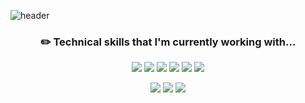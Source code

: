 ![header](https://capsule-render.vercel.app/api?type=transparent&color=auto&height=300&section=header&text=Joonyeon%20Hwang&fontSize=90&animation=twinkling)

<div align=center>

  
### :pencil2: Technical skills that I'm currently working with...
  
  
<img src="https://img.shields.io/badge/html-E34F26?style=for-the-badge&logo=html5&logoColor=white">
<img src="https://img.shields.io/badge/css-1572B6?style=for-the-badge&logo=css3&logoColor=white">
<img src="https://img.shields.io/badge/javascript-F7DF1E?style=for-the-badge&logo=javascript&logoColor=black">
<img src="https://img.shields.io/badge/python-3776AB?style=for-the-badge&logo=python&logoColor=white">
<img src="https://img.shields.io/badge/react-61DAFB?style=for-the-badge&logo=react&logoColor=black">  
<img src="https://img.shields.io/badge/amazon aws-FC4C02?style=for-the-badge&logo=amazonaws&logoColor=white">

<br>
  
<img src="https://img.shields.io/badge/-Slack-4A154B?logo=slack&logoColor=white&style=for-the-badge"/> <img src="https://img.shields.io/badge/-Figma-F24E1E?logo=Figma&logoColor=white&style=for-the-badge"/> <img src="https://img.shields.io/badge/-Notion-38B2AC?logo=Notion&logoColor=white&style=for-the-badge"/>  
  
</div>
